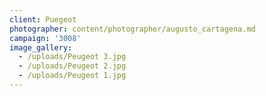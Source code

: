 ```yaml
---
client: Puegeot
photographer: content/photographer/augusto_cartagena.md
campaign: '3008'
image_gallery:
  - /uploads/Peugeot 3.jpg
  - /uploads/Peugeot 2.jpg
  - /uploads/Peugeot 1.jpg
---
```


